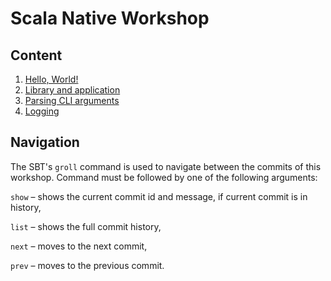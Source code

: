 # Scala Native Workshop

## Content

1. [Hello, World!](./1_hello_world.md)
2. [Library and application](./2_lib_and_app.md)
3. [Parsing CLI arguments](./3_parsing_cli.md)
4. [Logging](./4_logging.md)

## Navigation

The SBT's `groll` command is used to navigate between the commits of this workshop.
Command must be followed by one of the following arguments:

`show` – shows the current commit id and message, if current commit is in history,

`list` – shows the full commit history,

`next` – moves to the next commit,

`prev` – moves to the previous commit.